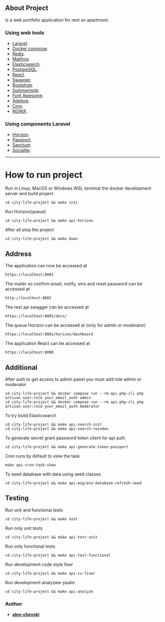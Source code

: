 ## About Project

Is a web portfolio application for rent an apartment.

### Using web tools

- [Laravel](https://laravel.com).
- [Docker compose](https://github.com/docker/compose).
- [Redis](https://redis.io/).
- [Mailhog](https://github.com/mailhog/MailHog).
- [Elasticsearch](https://www.elastic.co/).
- [PostgreSQL](https://www.postgresql.org/).
- [React](https://react.dev/).
- [Swagger](https://swagger.io/).
- [Bootstrap](https://getbootstrap.com/).
- [Summernote](https://summernote.org/).
- [Font Awesome](https://fontawesome.com/).
- [Xdebug](https://xdebug.org/).
- [Cron](https://github.com/aptible/supercronic).
- [NGINX](https://www.nginx.com/).

### Using components Laravel

- [Horizon](https://github.com/laravel/horizon).
- [Passport](https://github.com/laravel/passport).
- [Sanctum](https://github.com/laravel/sanctum).
- [Socialite](https://github.com/laravel/socialite).

---

# How to run project

Run in Linux, MacOS or Windows WSL terminal the docker development server and build project

    cd city-life-project && make init

Run Horizon(queue)

    cd city-life-project && make api-horizon

After all stop the project

    cd city-life-project && make down

## Address

The application can now be accessed at

    https://localhost:8081

The mailer so confirm email, notify, sms and reset password can be accessed at

    http://localhost:8082

The rest api swagger can be accessed at

    https://localhost:8081/docs/

The queue Horizon can be accessed at (only for admin or moderator)

    https://localhost:8081/horizon/dashboard

The application React can be accessed at

    https://localhost:8080

## Additional

After auth to get access to admin panel you must add role admin or moderator

    cd city-life-project && docker compose run --rm api-php-cli php artisan user:role your_email_auth admin
    cd city-life-project && docker compose run --rm api-php-cli php artisan user:role your_email_auth moderator

To try build Elasticsearch

    cd city-life-project && make api-search-init
    cd city-life-project && make api-search-reindex

To generate secret grant password token client for api auth

    cd city-life-project && make api-generate-token-passport

Cron runs by default to view the task

    make api-cron-task-show

To seed database with data using seed classes

    cd city-life-project && make api-migrate-database-refresh-seed

## Testing

Run unit and functional tests

    cd city-life-project && make test

Run only unit tests

    cd city-life-project && make api-test-unit

Run only functional tests

    cd city-life-project && make api-test-functional

Run development code style fixer

    cd city-life-project && make api-cs-fixer

Run development analyzeer psalm

    cd city-life-project && make api-analyze

### Author

- **[alex-chevski](https://github.com/alex-chevski)**
